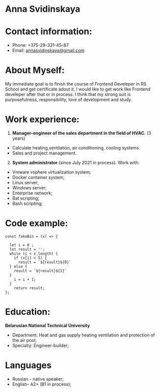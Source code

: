 # Anna Svidinskaya

# Contact information:
+ Phone: +375-29-331-45-87
+ Email: annasvidinskaya@gmail.com

# About Myself:
My immediate goal is to finish the course of Frontend Develeper in RS School and get certificate adout it. I would like to get work like Frontend develeper after that or in process.
I think that my strong suit is purposefulness, responsibility, love of development and study.

# Work experience:
1. **Manager-engineer of the sales department in the field of HVAC.** (3 years)

+ Calculate heating,ventilation, air conditioning, cooling systems.
+ Sales and project management.

2. **System administrator** (since July 2021 in process). Work with:

+ Vmware vsphere virtualization system;
+ Docker container system;
+ Linux server;
+ Windows server;
+ Enterprise network;
+ Bat scripting;
+ Bash scripting;

# Code example:
```
const fakeBin = (x) => {

  let i = 0 ;
  let result = '';
  while (i < x.length) {
    if (x[i] < 5) {
      result = `${result}${0}`
  } else {
    result = `${result}${1}`
  }
    i = i + 1;
  }
    return result;
};
```

# Education:
**Belarusian National Technical University**


 + Department: Heat and gas supply heating ventilation and protection of the air pool;
 + Specialty: Engineer-builder;

# Languages
+ Russian - native speaker;
+ English- A2+ (B1 in process);